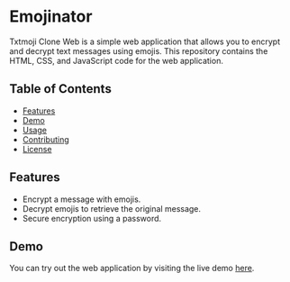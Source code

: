 # Emojinator
Txtmoji Clone Web is a simple web application that allows you to encrypt and decrypt text messages using emojis. This repository contains the HTML, CSS, and JavaScript code for the web application.

## Table of Contents
- [Features](#features)
- [Demo](#demo)
- [Usage](#usage)
- [Contributing](#contributing)
- [License](#license)

## Features

- Encrypt a message with emojis.
- Decrypt emojis to retrieve the original message.
- Secure encryption using a password.

## Demo

You can try out the web application by visiting the live demo [here](#).

